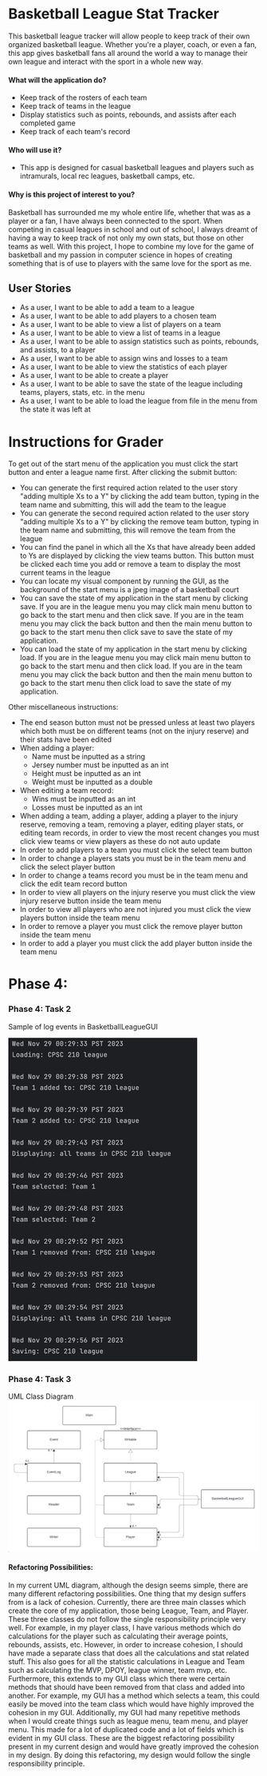 # Basketball League Stat Tracker

This basketball league tracker will allow people to keep track of their own
organized basketball league. Whether you're a player, coach, or even a fan,
this app gives basketball fans all around the world a way to manage their own
league and interact with the sport in a whole new way.

#### What will the application do?
* Keep track of the rosters of each team
* Keep track of teams in the league
* Display statistics such as points, rebounds, and assists after each completed game
* Keep track of each team's record

#### Who will use it?
* This app is designed for casual basketball leagues and players such as intramurals, local rec leagues, basketball 
camps, etc.

#### Why is this project of interest to you?

Basketball has surrounded me my whole entire life, whether that was as a player or a fan, I have always been 
connected to the sport. When competing in casual leagues in school and out of school, I always dreamt of having a way
to keep track of not only my own stats, but those on other teams as well. With this project, I hope to combine my love
for the game of basketball and my passion in computer science in hopes of creating something that is of use to players
with the same love for the sport as me.
## User Stories
* As a user, I want to be able to add a team to a league
* As a user, I want to be able to add players to a chosen team
* As a user, I want to be able to view a list of players on a team
* As a user, I want to be able to view a list of teams in a league
* As a user, I want to be able to assign statistics such as points, rebounds, and assists, to a player
* As a user, I want to be able to assign wins and losses to a team
* As a user, I want to be able to view the statistics of each player
* As a user, I want to be able to create a player
* As a user, I want to be able to save the state of the league including teams, players, stats, etc. in the menu
* As a user, I want to be able to load the league from file in the menu from the state it was left at

# Instructions for Grader
To get out of the start menu of the application you must click the start button and enter a league name first. 
After clicking the submit button:
* You can generate the first required action related to the user story "adding multiple Xs to a Y" by clicking the add
team button, typing in the team name and submitting, this will add the team to the league
* You can generate the second required action related to the user story "adding multiple Xs to a Y" by clicking the
remove team button, typing in the team name and submitting, this will remove the team from the league
* You can find the panel in which all the Xs that have already been added to Ys are displayed by clicking the view teams
button. This button must be clicked each time you add or remove a team to display the most current teams in the league
* You can locate my visual component by running the GUI, as the background of the start menu is a jpeg image of a 
basketball court
* You can save the state of my application in the start menu by clicking save. If you are in the league menu you may 
click main menu button to go back to the start menu and then click save. If you are in the team menu you may click the 
back button and then the main menu button to go back to the start menu then click save to save the state of my 
application.
* You can load the state of my application in the start menu by clicking load. If you are in the league menu you may
click main menu button to go back to the start menu and then click load. If you are in the team menu you may click the
back button and then the main menu button to go back to the start menu then click load to save the state of my
application.

Other miscellaneous instructions:
* The end season button must not be pressed unless at least two players which both must be on different teams (not on 
the injury reserve) and their stats have been edited
* When adding a player:
  * Name must be inputted as a string
  * Jersey number must be inputted as an int
  * Height must be inputted as an int
  * Weight must be inputted as a double
* When editing a team record:
  * Wins must be inputted as an int
  * Losses must be inputted as an int
* When adding a team, adding a player, adding a player to the injury reserve, removing a team, removing a player, 
editing player stats, or editing team records, in order to view the most recent changes you must click view teams or
view players as these do not auto update
* In order to add players to a team you must click the select team button
* In order to change a players stats you must be in the team menu and click the select player button
* In order to change a teams record you must be in the team menu and click the edit team record button
* In order to view all players on the injury reserve you must click the view injury reserve button inside the team menu
* In order to view all players who are not injured you must click the view players button inside the team menu
* In order to remove a player you must click the remove player button inside the team menu
* In order to add a player you must click the add player button inside the team menu
# Phase 4:


### Phase 4: Task 2
Sample of log events in BasketballLeagueGUI

![img.png](img.png)


### Phase 4: Task 3
UML Class Diagram
![img_1.png](img_1.png)

#### Refactoring Possibilities:
In my current UML diagram, although the design seems simple, there are many different refactoring 
possibilities. One thing that my design suffers from is a lack of cohesion. Currently, there are three main classes 
which create the core of my application, those being League, Team, and Player. These three classes do not follow the
single responsibility principle very well. For example, in my player class, I have various methods which do calculations
for the player such as calculating their average points, rebounds, assists, etc. However, in order to increase
cohesion, I should have made a separate class that does all the calculations and stat related stuff. This also goes for
all the statistic calculations in League and Team such as calculating the MVP, DPOY, league winner, team mvp, etc.
Furthermore, this extends to my GUI class which there were certain methods that should have been removed from that class
and added into another. For example, my GUI has a method which selects a team, this could easily be moved into the team
class which would have highly improved the cohesion in my GUI. Additionally, my GUI had many repetitive methods when I
would create things such as league menu, team menu, and player menu. This made for a lot of duplicated code and a lot of
fields which is evident in my GUI class. These are the biggest refactoring possibility present in my
current design and would have greatly improved the cohesion in my design. By doing this refactoring, my design would
follow the single responsibility principle.
